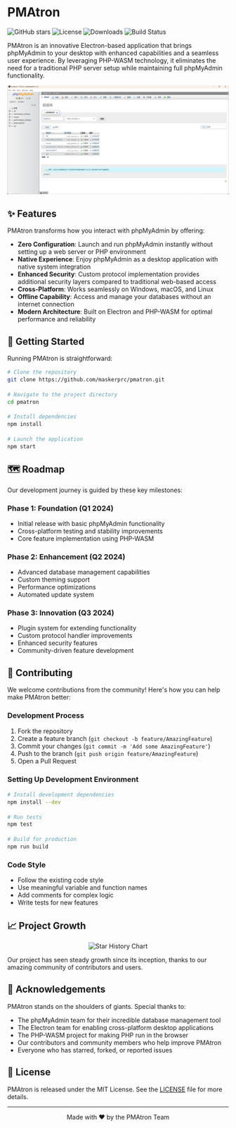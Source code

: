 # PMAtron

![GitHub stars](https://img.shields.io/github/stars/maskerprc/pmatron?style=social)
![License](https://img.shields.io/badge/license-MIT-blue.svg)
![Downloads](https://img.shields.io/github/downloads/maskerprc/pmatron/total)
![Build Status](https://img.shields.io/github/workflow/status/maskerprc/pmatron/CI)

PMAtron is an innovative Electron-based application that brings phpMyAdmin to your desktop with enhanced capabilities and a seamless user experience. By leveraging PHP-WASM technology, it eliminates the need for a traditional PHP server setup while maintaining full phpMyAdmin functionality.

![img_1.png](img_1.png)

## ✨ Features

PMAtron transforms how you interact with phpMyAdmin by offering:

- **Zero Configuration**: Launch and run phpMyAdmin instantly without setting up a web server or PHP environment
- **Native Experience**: Enjoy phpMyAdmin as a desktop application with native system integration
- **Enhanced Security**: Custom protocol implementation provides additional security layers compared to traditional web-based access
- **Cross-Platform**: Works seamlessly on Windows, macOS, and Linux
- **Offline Capability**: Access and manage your databases without an internet connection
- **Modern Architecture**: Built on Electron and PHP-WASM for optimal performance and reliability

## 🚀 Getting Started

Running PMAtron is straightforward:

```bash
# Clone the repository
git clone https://github.com/maskerprc/pmatron.git

# Navigate to the project directory
cd pmatron

# Install dependencies
npm install

# Launch the application
npm start
```

## 🗺️ Roadmap

Our development journey is guided by these key milestones:

### Phase 1: Foundation (Q1 2024)
- Initial release with basic phpMyAdmin functionality
- Cross-platform testing and stability improvements
- Core feature implementation using PHP-WASM

### Phase 2: Enhancement (Q2 2024)
- Advanced database management capabilities
- Custom theming support
- Performance optimizations
- Automated update system

### Phase 3: Innovation (Q3 2024)
- Plugin system for extending functionality
- Custom protocol handler improvements
- Enhanced security features
- Community-driven feature development

## 🤝 Contributing

We welcome contributions from the community! Here's how you can help make PMAtron better:

### Development Process
1. Fork the repository
2. Create a feature branch (`git checkout -b feature/AmazingFeature`)
3. Commit your changes (`git commit -m 'Add some AmazingFeature'`)
4. Push to the branch (`git push origin feature/AmazingFeature`)
5. Open a Pull Request

### Setting Up Development Environment

```bash
# Install development dependencies
npm install --dev

# Run tests
npm test

# Build for production
npm run build
```

### Code Style
- Follow the existing code style
- Use meaningful variable and function names
- Add comments for complex logic
- Write tests for new features

## 📈 Project Growth

<div align="center">
    <img src="/api/placeholder/800/300" alt="Star History Chart" />
</div>

Our project has seen steady growth since its inception, thanks to our amazing community of contributors and users.

## 🙏 Acknowledgements

PMAtron stands on the shoulders of giants. Special thanks to:

- The phpMyAdmin team for their incredible database management tool
- The Electron team for enabling cross-platform desktop applications
- The PHP-WASM project for making PHP run in the browser
- Our contributors and community members who help improve PMAtron
- Everyone who has starred, forked, or reported issues

## 📄 License

PMAtron is released under the MIT License. See the [LICENSE](LICENSE) file for more details.

---

<div align="center">
Made with ❤️ by the PMAtron Team
</div>
